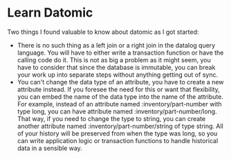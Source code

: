 Learn Datomic
===

Two things I found valuable to know about datomic as I got started:

* There is no such thing as a left join or a right join in the datalog query language.  You will have to either write a transaction function or have the calling code do it.  This is not as big a problem as it might seem, you have to consider that since the database is immutable, you can break your work up into separate steps without anything getting out of sync.
* You can't change the data type of an attribute, you have to create a new attribute instead.  If you foresee the need for this or want that flexibility, you can embed the name of the data type into the name of the attribute.  For example, instead of an attribute named :inventory/part-number with type long, you can have attribute named :inventory/part-number/long.  That way, if you need to change the type to string, you can create another attribute named :inventory/part-number/string of type string.  All of your history will be preserved from when the type was long, so you can write application logic or transaction functions to handle historical data in a sensible way.